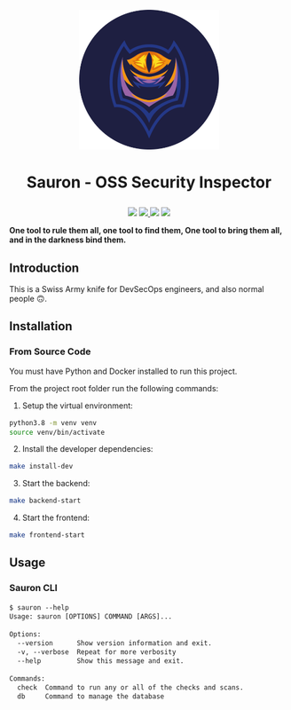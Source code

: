 <p align='center'>
<img width="50%" src='./docs/images/logo.png'>
</p>

<h1>
<p align='center'>
Sauron - OSS Security Inspector
</p>
</h1>

<p align='center'>
<img src="https://github.com/amal-thundiyil/sauron/actions/workflows/actions.yml/badge.svg">
<a href="https://github.com/amal-thundiyil/sauron/blob/main/LICENSE"><img src="https://img.shields.io/badge/License-MIT-green.svg">
<a href="https://github.com/amal-thundiyil/sauron/pulls"><img src="https://img.shields.io/badge/PR-Welcome-brightgreen.svg"></a>
<img src="https://visitor-badge.laobi.icu/badge?page_id=amal-thundiyil.sauron">
</p>

**One tool to rule them all, one tool to find them, One tool to bring them all, and in the darkness bind them.**

## Introduction

This is a Swiss Army knife for DevSecOps engineers, and also normal people 🙃.

## Installation

### From Source Code

You must have Python and Docker installed to run this project.

From the project root folder run the following commands:

1. Setup the virtual environment:

```sh
python3.8 -m venv venv
source venv/bin/activate
```

2. Install the developer dependencies:

```sh
make install-dev
```

3. Start the backend:

```sh
make backend-start
```

4. Start the frontend:

```sh
make frontend-start
```

## Usage

### Sauron CLI

```console
$ sauron --help
Usage: sauron [OPTIONS] COMMAND [ARGS]...

Options:
  --version      Show version information and exit.
  -v, --verbose  Repeat for more verbosity
  --help         Show this message and exit.

Commands:
  check  Command to run any or all of the checks and scans.
  db     Command to manage the database
```
